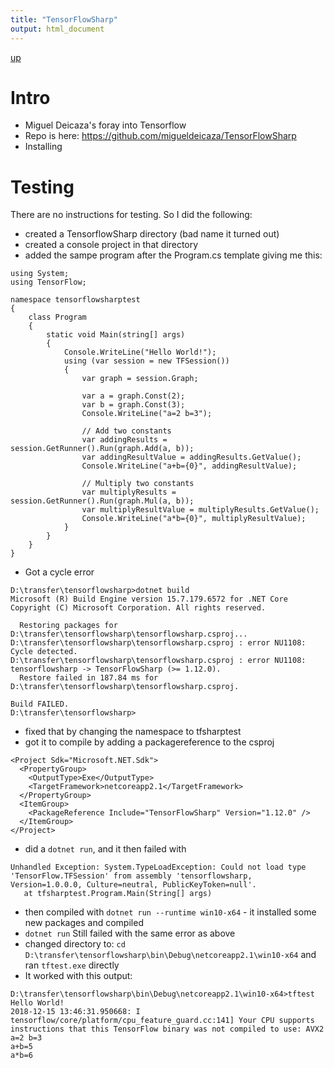 ```yaml
---
title: "TensorFlowSharp"
output: html_document
---
```

[up](https://mikewise2718.github.io/markdowndocs/)

# Intro
* Miguel Deicaza's foray into Tensorflow
* Repo is here: <https://github.com/migueldeicaza/TensorFlowSharp>
* Installing


# Testing
There are no instructions for testing. So I did the following:
* created a TensorflowSharp directory (bad name it turned out)
* created a console project in that directory
* added the sampe program after the Program.cs template giving me this:
```
using System;
using TensorFlow;

namespace tensorflowsharptest
{
    class Program
    {
        static void Main(string[] args)
        {
            Console.WriteLine("Hello World!");
            using (var session = new TFSession())
			{
				var graph = session.Graph;

				var a = graph.Const(2);
				var b = graph.Const(3);
				Console.WriteLine("a=2 b=3");

				// Add two constants
				var addingResults = session.GetRunner().Run(graph.Add(a, b));
				var addingResultValue = addingResults.GetValue();
				Console.WriteLine("a+b={0}", addingResultValue);

				// Multiply two constants
				var multiplyResults = session.GetRunner().Run(graph.Mul(a, b));
				var multiplyResultValue = multiplyResults.GetValue();
				Console.WriteLine("a*b={0}", multiplyResultValue);
			}
        }
    }
}
```
- Got a cycle error
```
D:\transfer\tensorflowsharp>dotnet build
Microsoft (R) Build Engine version 15.7.179.6572 for .NET Core
Copyright (C) Microsoft Corporation. All rights reserved.

  Restoring packages for D:\transfer\tensorflowsharp\tensorflowsharp.csproj...
D:\transfer\tensorflowsharp\tensorflowsharp.csproj : error NU1108: Cycle detected.
D:\transfer\tensorflowsharp\tensorflowsharp.csproj : error NU1108:   tensorflowsharp -> TensorFlowSharp (>= 1.12.0).
  Restore failed in 187.84 ms for D:\transfer\tensorflowsharp\tensorflowsharp.csproj.

Build FAILED.
D:\transfer\tensorflowsharp>
```
- fixed that by changing the namespace to tfsharptest
- got it to compile by adding a packagereference to the csproj
```
<Project Sdk="Microsoft.NET.Sdk">
  <PropertyGroup>
    <OutputType>Exe</OutputType>
    <TargetFramework>netcoreapp2.1</TargetFramework>
  </PropertyGroup>
  <ItemGroup>
    <PackageReference Include="TensorFlowSharp" Version="1.12.0" />
  </ItemGroup>
</Project>
```
* did a `dotnet run`, and it then  failed with 
```
Unhandled Exception: System.TypeLoadException: Could not load type 'TensorFlow.TFSession' from assembly 'tensorflowsharp, Version=1.0.0.0, Culture=neutral, PublicKeyToken=null'.
   at tfsharptest.Program.Main(String[] args)
```
* then compiled with `dotnet run --runtime win10-x64` - it installed some new packages and compiled
* `dotnet run` Still failed with the same error as above 
* changed directory to: `cd D:\transfer\tensorflowsharp\bin\Debug\netcoreapp2.1\win10-x64` and ran `tftest.exe` directly
* It worked with this output:
```
D:\transfer\tensorflowsharp\bin\Debug\netcoreapp2.1\win10-x64>tftest
Hello World!
2018-12-15 13:46:31.950668: I tensorflow/core/platform/cpu_feature_guard.cc:141] Your CPU supports instructions that this TensorFlow binary was not compiled to use: AVX2
a=2 b=3
a+b=5
a*b=6
```
